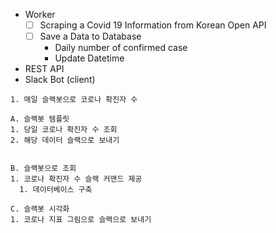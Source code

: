 - Worker 
	- [ ] Scraping a Covid 19 Information from Korean Open API
	- [ ] Save a Data to Database 
	    - Daily number of confirmed case
	    - Update Datetime
- REST API
- Slack Bot (client)

```
1. 매일 슬랙봇으로 코로나 확진자 수

A. 슬랙봇 템플릿
1. 당일 코로나 확진자 수 조회
2. 해당 데이터 슬랙으로 보내기


B. 슬랙봇으로 조회
1. 코로나 확진자 수 슬랙 커맨드 제공
  1. 데이터베이스 구축

C. 슬랙봇 시각화
1. 코로나 지표 그림으로 슬랙으로 보내기
```